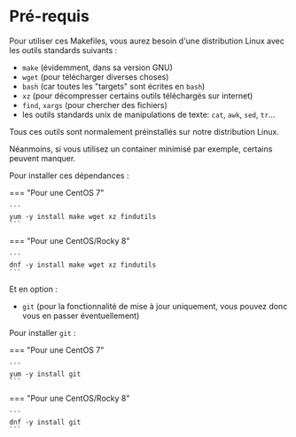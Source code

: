 # Pré-requis

Pour utiliser ces Makefiles, vous aurez besoin d'une distribution Linux avec les outils standards suivants :

- `make` (évidemment, dans sa version GNU)
- `wget` (pour télécharger diverses choses)
- `bash` (car toutes les "targets" sont écrites en `bash`)
- `xz` (pour décompresser certains outils téléchargés sur internet)
- `find`, `xargs` (pour chercher des fichiers)
- les outils standards unix de manipulations de texte: `cat`, `awk`, `sed`, `tr`...

Tous ces outils sont normalement préinstallés sur notre distribution Linux.

Néanmoins, si vous utilisez un container minimisé par exemple, certains peuvent manquer.

Pour installer ces dépendances :

=== "Pour une CentOS 7"

    ```
    yum -y install make wget xz findutils
    ```

=== "Pour une CentOS/Rocky 8"

    ```
    dnf -y install make wget xz findutils
    ```

Et en option :

- `git` (pour la fonctionnalité de mise à jour uniquement, vous pouvez donc vous en passer éventuellement)

Pour installer `git` :

=== "Pour une CentOS 7"

    ```
    yum -y install git
    ```

=== "Pour une CentOS/Rocky 8"

    ```
    dnf -y install git
    ```
